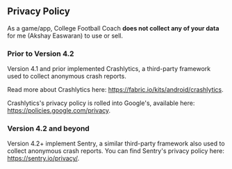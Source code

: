 Privacy Policy
----

As a game/app, College Football Coach **does not collect any of your data** for me (Akshay Easwaran) to use or sell. 

### Prior to Version 4.2

Version 4.1 and prior implemented Crashlytics, a third-party framework used to collect anonymous crash reports. 

Read more about Crashlytics here: https://fabric.io/kits/android/crashlytics. 

Crashlytics's privacy policy is rolled into Google's, available here: https://policies.google.com/privacy.

### Version 4.2 and beyond

Version 4.2+ implement Sentry, a similar third-party framework also used to collect anonymous crash reports. You can find Sentry's privacy policy here: https://sentry.io/privacy/.
